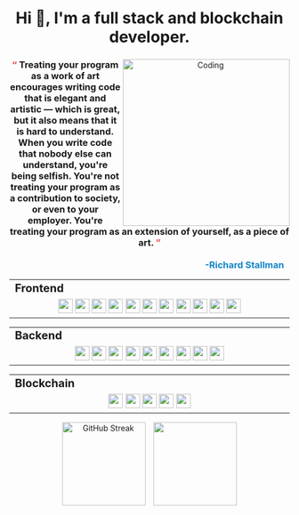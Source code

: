 <h1 align="center">Hi 👋, I'm a full stack and blockchain developer.</h1>

<div align="center">
    <img align="right" alt="Coding" src="https://camo.githubusercontent.com/0c401e7ba2d5b48ffd08a16a42153d69c8c7ca93a4698219c5f517bef2d88cd8/68747470733a2f2f63646e2e706978616261792e636f6d2f616e696d6174696f6e2f323032332f30332f32332f31372f30302f31372d30302d35322d3939375f3531322e676966" data-canonical-src="https://cdn.pixabay.com/animation/2023/03/23/17/00/17-00-52-997_512.gif" style="width: 300px; visibility: visible; display: inline-block;" data-xblocker="passed" data-target="animated-image.originalImage">
    <h3>
        <span style="color: #E3484D;">“ </span>Treating your program as a work of art encourages writing code that is elegant and artistic — which is great, but it also means that it is hard to understand. When you write code that nobody else can understand, you're being selfish. You're not treating your program as a contribution to society, or even to your employer. You're treating your program as an extension of yourself, as a piece of art.<span style="color: #E3484D;"> ”</span><br /><br />
        <span style="color: #1284C5; display: flex; justify-content: end; padding-right: 10px;">-Richard Stallman</span>
    </h3>
</div>
<div align="center" style="witdh:100%"> 
  <table>
    <tr>
      <td valign="center" width="100px" style="font-size: 20px;"><b>Frontend<b></td>
    </tr>
    <tr>
      <td valign="center" align="center" width="900px">
        <img src="https://img.shields.io/badge/HTML-g" height="26px" /> 
        <img src="https://img.shields.io/badge/CSS-g" height="26px" />
        <img src="https://img.shields.io/badge/JavaScript-g" height="26px" /> 
        <img src="https://img.shields.io/badge/React-g" height="26px" /> 
        <img src="https://img.shields.io/badge/Next-g" height="26px" /> 
        <img src="https://img.shields.io/badge/Vue-g" height="26px" /> 
        <img src="https://img.shields.io/badge/Nuxt-g" height="26px" /> 
<!--         <img src="https://img.shields.io/badge/Angular-g" height="26px"/>  -->
        <img src="https://img.shields.io/badge/Svelte-g" height="26px" /> 
        <img src="https://img.shields.io/badge/TypeScript-g" height="26px" />
        <img src="https://img.shields.io/badge/Bootstrap-g" height="26px" /> 
        <img src="https://img.shields.io/badge/Tailwind-g" height="26px" /> 
      </td>      
    </tr>
  </table>
  <div align="center" style="witdh:100%"> 
  <table>
    <tr>
      <td valign="center" width="100px" style="font-size: 20px;"><b>Backend<b></td>
    </tr>
    <tr>
      <td valign="center" align="center" width="900px">
        <img src="https://img.shields.io/badge/Node.js-blue" height="26px" /> 
        <img src="https://img.shields.io/badge/Express-blue" height="26px" /> 
        <img src="https://img.shields.io/badge/PHP-blue" height="26px" /> 
        <img src="https://img.shields.io/badge/Laravel-blue" height="26px" /> 
        <img src="https://img.shields.io/badge/Ruby-blue" height="26px" /> 
        <img src="https://img.shields.io/badge/Ruby on Rails-blue" height="26px" /> 
<!--         <img src="https://img.shields.io/badge/Django-blue" height="26px" />  -->
        <img src="https://img.shields.io/badge/Python-blue" height="26px" /> 
        <img src="https://img.shields.io/badge/ASP.NET-blue" height="26px" /> 
        <img src="https://img.shields.io/badge/Go-blue" height="26px" /> 
      </td>
    </tr>
  </table>
  
 <table>
    <tr>
      <td valign="center" width="100px" style="font-size: 20px;"><b>Blockchain<b></td>
    </tr>
    <tr>
      <td valign="center" align="center" width="900px">
        <img src="https://img.shields.io/badge/Solidity-violet" height="26px" /> 
        <img src="https://img.shields.io/badge/Rust-violet" height="26px" /> 
        <img src="https://img.shields.io/badge/Web3.js-violet" height="26px" /> 
        <img src="https://img.shields.io/badge/Golang-violet" height="26px" /> 
<!--         <img src="https://img.shields.io/badge/Polkadot-violet" height="26px" />  -->
<!--         <img src="https://img.shields.io/badge/Solana-violet" height="26px" />  -->
        <img src="https://img.shields.io/badge/Smart Contract-violet" height="26px" /> 
<!--         <img src="https://img.shields.io/badge/Bitcoin-violet" height="26px" /> -->
<!--         <img src="https://img.shields.io/badge/Substrate-violet" height="26px" /> -->
      </td>
    </tr>
  </table>
</div>
<p align="center">
    <img height = "150px" src="https://github-readme-streak-stats.herokuapp.com?user=tsukipond8531&theme=blueberry&hide_border=true" alt="GitHub Streak" />
    <img height = "150px" style="margin-left: 10px;" src = "https://github-readme-stats.vercel.app/api/top-langs/?username=monolab825&theme=blueberry&hide_border=true&include_all_commits=true&count_private=true&layout=compact">
</p>

